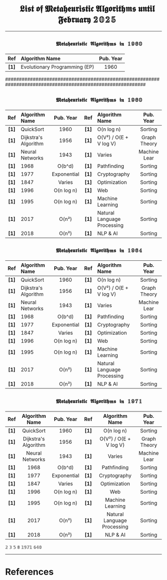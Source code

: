 <div id="user-content-toc">
  <ul align="center" style="list-style: none;">
    <summary>
      <h1>𝕷𝖎𝖘𝖙 𝖔𝖋 𝕸𝖊𝖙𝖆𝖍𝖊𝖚𝖗𝖎𝖘𝖙𝖎𝖈 𝕬𝖑𝖌𝖔𝖗𝖎𝖙𝖍𝖒𝖘 𝖚𝖓𝖙𝖎𝖑 𝕱𝖊𝖇𝖗𝖚𝖆𝖗𝖞 𝟚𝟘𝟚𝟝</h1>
    </summary>
  </ul>
</div>

---

<div id="user-content-toc">
  <ul align="center" style="list-style: none;">
    <summary>
      <h2>
        
`              𝕸𝖊𝖙𝖆𝖍𝖊𝖚𝖗𝖎𝖘𝖙𝖎𝖈 𝕬𝖑𝖌𝖔𝖗𝖎𝖙𝖍𝖒𝖘 𝖎𝖓 𝟙𝟡𝟞𝟘              `
      </h2>
    </summary>
  </ul>

<div align="center" width=100%>

|**Ref**   |**Algorithm Name**                                                             |**Pub. Year**|
|:--------:|:------------------------------------------------------------------------------|:-----------:|
|**[1]**   | Evolutionary Programming (EP)                                                 | 1960        |

</div>
###########################################################################################################
<div id="user-content-toc">
  <ul align="center" style="list-style: none;">
    <summary>
      <h2>
        
`              𝕸𝖊𝖙𝖆𝖍𝖊𝖚𝖗𝖎𝖘𝖙𝖎𝖈 𝕬𝖑𝖌𝖔𝖗𝖎𝖙𝖍𝖒𝖘 𝖎𝖓 𝟙𝟡𝟞𝟘              `
      </h2>
    </summary>
  </ul>

<div align="center" width=100%>

|**Ref**   |**Algorithm Name**                                                             |**Pub. Year**|**Ref**   |**Algorithm Name**                                                               |**Pub. Year**|
|:--------:|:------------------------------------------------------------------------------|:-----------:|:--------:|:--------------------------------------------------------------------------------|:-----------:|
|**[1]**   | QuickSort                                                                     | 1960        |**[1]**   | O(n log n)                                                                      | Sorting     |
|**[1]**   | Dijkstra's Algorithm                                                          | 1956        |**[1]**   | O(V²) / O(E + V log V)                                                          | Graph Theory|
|**[1]**   | Neural Networks                                                               | 1943        |**[1]**   | Varies                                                                          | Machine Lear|
|**[1]**   | 1968                                                                          | O(b^d)      |**[1]**   | Pathfinding                                                                     |  Sorting    |
|**[1]**   | 1977                                                                          | Exponential |**[1]**   | Cryptography                                                                    |  Sorting    |
|**[1]**   | 1847                                                                          | Varies      |**[1]**   | Optimization                                                                    |  Sorting    |
|**[1]**   | 1996                                                                          | O(n log n)  |**[1]**   | Web                                                                             |  Sorting    |
|**[1]**   | 1995                                                                          | O(n log n)  |**[1]**   | Machine Learning                                                                |  Sorting    |
|**[1]**   | 2017                                                                          | O(n²)       |**[1]**   | Natural Language Processing                                                     |  Sorting    |
|**[1]**   | 2018                                                                          | O(n²)       |**[1]**   | NLP & AI                                                                        |  Sorting    |

</div>



 
<div id="user-content-toc">
  <ul align="center" style="list-style: none;">
    <summary>
      <h2>
        
`              𝕸𝖊𝖙𝖆𝖍𝖊𝖚𝖗𝖎𝖘𝖙𝖎𝖈 𝕬𝖑𝖌𝖔𝖗𝖎𝖙𝖍𝖒𝖘 𝖎𝖓 𝟙𝟡𝟞𝟜              `
      </h2>
    </summary>
  </ul>

<div align="center" width=100%>

|**Ref**   |**Algorithm Name**                                                             |**Pub. Year**|**Ref**   |**Algorithm Name**                                                               |**Pub. Year**|
|:--------:|:------------------------------------------------------------------------------|:-----------:|:--------:|:--------------------------------------------------------------------------------|:-----------:|
|**[1]**   | QuickSort                                                                     | 1960        |**[1]**   | O(n log n)                                                                      | Sorting     |
|**[1]**   | Dijkstra's Algorithm                                                          | 1956        |**[1]**   | O(V²) / O(E + V log V)                                                          | Graph Theory|
|**[1]**   | Neural Networks                                                               | 1943        |**[1]**   | Varies                                                                          | Machine Lear|
|**[1]**   | 1968                                                                          | O(b^d)      |**[1]**   | Pathfinding                                                                     |  Sorting    |
|**[1]**   | 1977                                                                          | Exponential |**[1]**   | Cryptography                                                                    |  Sorting    |
|**[1]**   | 1847                                                                          | Varies      |**[1]**   | Optimization                                                                    |  Sorting    |
|**[1]**   | 1996                                                                          | O(n log n)  |**[1]**   | Web                                                                             |  Sorting    |
|**[1]**   | 1995                                                                          | O(n log n)  |**[1]**   | Machine Learning                                                                |  Sorting    |
|**[1]**   | 2017                                                                          | O(n²)       |**[1]**   | Natural Language Processing                                                     |  Sorting    |
|**[1]**   | 2018                                                                          | O(n²)       |**[1]**   | NLP & AI                                                                        |  Sorting    |

</div>

<div id="user-content-toc">
  <ul align="center" style="list-style: none;">
    <summary>
      <h2>
        
`              𝕸𝖊𝖙𝖆𝖍𝖊𝖚𝖗𝖎𝖘𝖙𝖎𝖈 𝕬𝖑𝖌𝖔𝖗𝖎𝖙𝖍𝖒𝖘 𝖎𝖓 𝟙𝟡𝟟𝟙              `
      </h2>
    </summary>
  </ul>
</div>

<div align="center">

|**Ref**   |**Algorithm Name**                                                             |**Pub. Year**|**Ref**|**Algorithm Name**                                                                  |**Pub. Year**|
|:--------:|:-----------------------------------------------------------------------------:|:-----------:|:--------:|:-------------------------------------------------------------------------------:|:-----------:|
|**[1]**   | QuickSort                                                                     | 1960        |**[1]**   | O(n log n)                                                                      | Sorting     |
|**[1]**   | Dijkstra's Algorithm                                                          | 1956        |**[1]**   | O(V²) / O(E + V log V)                                                          | Graph Theory|
|**[1]**   | Neural Networks                                                               | 1943        |**[1]**   | Varies                                                                          | Machine Lear|
|**[1]**   | 1968                                                                          | O(b^d)      |**[1]**   | Pathfinding                                                                     |  Sorting    |
|**[1]**   | 1977                                                                          | Exponential |**[1]**   | Cryptography                                                                    |  Sorting    |
|**[1]**   | 1847                                                                          | Varies      |**[1]**   | Optimization                                                                    |  Sorting    |
|**[1]**   | 1996                                                                          | O(n log n)  |**[1]**   | Web                                                                             |  Sorting    |
|**[1]**   | 1995                                                                          | O(n log n)  |**[1]**   | Machine Learning                                                                |  Sorting    |
|**[1]**   | 2017                                                                          | O(n²)       |**[1]**   | Natural Language Processing                                                     |  Sorting    |
|**[1]**   | 2018                                                                          | O(n²)       |**[1]**   | NLP & AI                                                                        |  Sorting    |

</div>


𝟚 𝟛  𝟝   𝟠 𝟙𝟡𝟟𝟙 𝟞𝟜𝟘













---
# **References**

